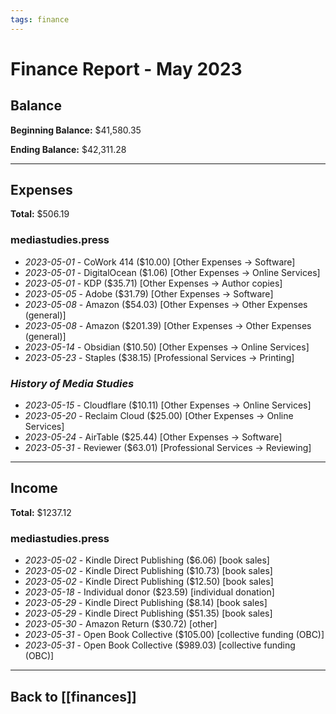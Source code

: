```yaml
---
tags: finance
---
```


# Finance Report - May 2023

## Balance

**Beginning Balance:** $41,580.35

**Ending Balance:** $42,311.28

***

## Expenses

**Total:** $506.19

### mediastudies.press

* *2023-05-01* - CoWork 414 ($10.00) [Other Expenses -> Software]
* *2023-05-01* - DigitalOcean ($1.06) [Other Expenses -> Online Services]
* *2023-05-01* - KDP ($35.71) [Other Expenses -> Author copies]
* *2023-05-05* - Adobe ($31.79) [Other Expenses -> Software]
* *2023-05-08* - Amazon ($54.03) [Other Expenses -> Other Expenses (general)]
* *2023-05-08* - Amazon ($201.39) [Other Expenses -> Other Expenses (general)]
* *2023-05-14* - Obsidian ($10.50) [Other Expenses -> Online Services]
* *2023-05-23* - Staples ($38.15) [Professional Services -> Printing]

### *History of Media Studies*

* *2023-05-15* - Cloudflare ($10.11) [Other Expenses -> Online Services]
* *2023-05-20* - Reclaim Cloud ($25.00) [Other Expenses -> Online Services]
* *2023-05-24* - AirTable ($25.44) [Other Expenses -> Software]
* *2023-05-31* - Reviewer ($63.01) [Professional Services -> Reviewing]

****

## Income

**Total:** $1237.12

### mediastudies.press

* *2023-05-02* - Kindle Direct Publishing ($6.06) [book sales]
* *2023-05-02* - Kindle Direct Publishing ($10.73) [book sales]
* *2023-05-02* - Kindle Direct Publishing ($12.50) [book sales]
* *2023-05-18* - Individual donor ($23.59) [individual donation]
* *2023-05-29* - Kindle Direct Publishing ($8.14) [book sales]
* *2023-05-29* - Kindle Direct Publishing ($51.35) [book sales]
* *2023-05-30* - Amazon Return ($30.72) [other]
* *2023-05-31* - Open Book Collective ($105.00) [collective funding (OBC)]
* *2023-05-31* - Open Book Collective ($989.03) [collective funding (OBC)]

***

## Back to [[finances]]